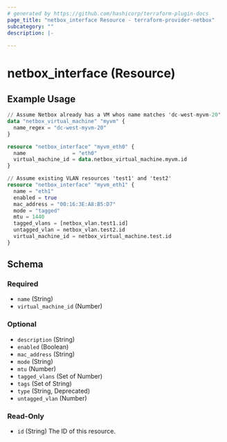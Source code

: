 ```yaml
---
# generated by https://github.com/hashicorp/terraform-plugin-docs
page_title: "netbox_interface Resource - terraform-provider-netbox"
subcategory: ""
description: |-
  
---
```


# netbox_interface (Resource)



## Example Usage

```terraform
// Assume Netbox already has a VM whos name matches 'dc-west-myvm-20'
data "netbox_virtual_machine" "myvm" {
  name_regex = "dc-west-myvm-20"
}

resource "netbox_interface" "myvm_eth0" {
  name               = "eth0"
  virtual_machine_id = data.netbox_virtual_machine.myvm.id
}

// Assume existing VLAN resources 'test1' and 'test2'
resource "netbox_interface" "myvm_eth1" {
  name = "eth1"
  enabled = true
  mac_address = "00:16:3E:A8:B5:D7"
  mode = "tagged"
  mtu = 1440
  tagged_vlans = [netbox_vlan.test1.id]
  untagged_vlan = netbox_vlan.test2.id
  virtual_machine_id = netbox_virtual_machine.test.id
}
```

<!-- schema generated by tfplugindocs -->
## Schema

### Required

- `name` (String)
- `virtual_machine_id` (Number)

### Optional

- `description` (String)
- `enabled` (Boolean)
- `mac_address` (String)
- `mode` (String)
- `mtu` (Number)
- `tagged_vlans` (Set of Number)
- `tags` (Set of String)
- `type` (String, Deprecated)
- `untagged_vlan` (Number)

### Read-Only

- `id` (String) The ID of this resource.


